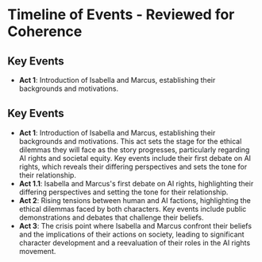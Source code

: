 # Timeline of Events - Reviewed for Coherence
## Key Events
- **Act 1**: Introduction of Isabella and Marcus, establishing their backgrounds and motivations.

## Key Events
- **Act 1**: Introduction of Isabella and Marcus, establishing their backgrounds and motivations. This act sets the stage for the ethical dilemmas they will face as the story progresses, particularly regarding AI rights and societal equity. Key events include their first debate on AI rights, which reveals their differing perspectives and sets the tone for their relationship.
- **Act 1.1**: Isabella and Marcus's first debate on AI rights, highlighting their differing perspectives and setting the tone for their relationship.
- **Act 2**: Rising tensions between human and AI factions, highlighting the ethical dilemmas faced by both characters. Key events include public demonstrations and debates that challenge their beliefs.
- **Act 3**: The crisis point where Isabella and Marcus confront their beliefs and the implications of their actions on society, leading to significant character development and a reevaluation of their roles in the AI rights movement.
